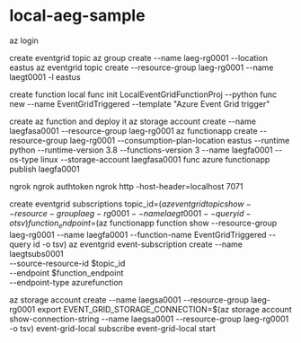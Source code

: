 # local-aeg-sample
az login



create eventgrid topic 
az group create --name laeg-rg0001 --location eastus
az eventgrid topic create --resource-group laeg-rg0001 --name laegt0001 -l eastus

create function local
func init LocalEventGridFunctionProj --python
func new --name EventGridTriggered --template "Azure Event Grid trigger"

create az function and deploy it
az storage account create --name laegfasa0001 --resource-group laeg-rg0001
az functionapp create --resource-group laeg-rg0001 --consumption-plan-location eastus --runtime python --runtime-version 3.8 --functions-version 3 --name laegfa0001 --os-type linux --storage-account laegfasa0001
func azure functionapp publish laegfa0001



ngrok
ngrok authtoken <key from your account>
ngrok http -host-header=localhost 7071



create eventgrid subscriptions
topic_id=$(az eventgrid topic show --resource-group laeg-rg0001 --name laegt0001 --query id -o tsv)
function_endpoint=$(az functionapp function show --resource-group laeg-rg0001 --name laegfa0001 --function-name EventGridTriggered --query id -o tsv)
az eventgrid event-subscription create --name laegtsubs0001 \
    --source-resource-id $topic_id \
    --endpoint $function_endpoint \
    --endpoint-type azurefunction


az storage account create --name laegsa0001 --resource-group laeg-rg0001
export EVENT_GRID_STORAGE_CONNECTION=$(az storage account show-connection-string --name laegsa0001 --resource-group laeg-rg0001 -o tsv)
event-grid-local subscribe
event-grid-local start